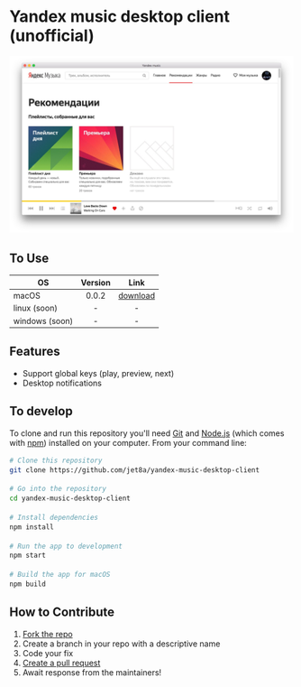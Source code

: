 # Yandex music desktop client (unofficial)

![yandex music desktop client screenshot](/screenshots/1.jpg?raw=true)

## To Use

| OS             | Version       | Link                                       |
| -------------- |:-------------:| :----------------------------------------: |
| macOS          | 0.0.2         | [download](/builds/mac/0.0.2.zip?raw=true) |
| linux (soon)   | -             | -                                          |
| windows (soon) | -             | -                                          |

## Features
* Support global keys (play, preview, next)
* Desktop notifications

## To develop

To clone and run this repository you'll need [Git](https://git-scm.com) and [Node.js](https://nodejs.org/en/download/) (which comes with [npm](http://npmjs.com)) installed on your computer. From your command line:

```bash
# Clone this repository
git clone https://github.com/jet8a/yandex-music-desktop-client

# Go into the repository
cd yandex-music-desktop-client

# Install dependencies
npm install

# Run the app to development
npm start

# Build the app for macOS
npm build
```


## How to Contribute

1. [Fork the repo](https://github.com/jet8a/YM/fork)
2. Create a branch in your repo with a descriptive name
3. Code your fix
4. [Create a pull request](https://github.com/jet8a/YM/compare)
5. Await response from the maintainers!